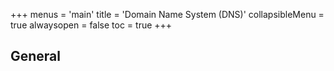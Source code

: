 +++
menus = 'main'
title = 'Domain Name System (DNS)'
collapsibleMenu = true
alwaysopen = false
toc = true
+++

## General



